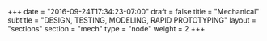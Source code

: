 +++
date = "2016-09-24T17:34:23-07:00"
draft = false
title = "Mechanical"
subtitle = "DESIGN, TESTING, MODELING, RAPID PROTOTYPING"
layout = "sections"
section = "mech"
type = "node"
weight = 2
+++